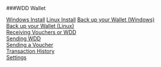 <a name="TOC">
###WDD Wallet

[Windows Install](WinInstall.md) 
[Linux Install](LinuxInstal.md) 
[Back up your Wallet (Windows)](WinBackup.md)  
[Back up your Wallet (Linux)](LinuxBackup.md)  
[Receiving Vouchers or WDD](Receiving.md)  
[Sending WDD](SendWDD.md)  
[Sending a Voucher](SendVoucher.md)  
[Transaction History](History.md)  
[Settings](Settings.md)  



